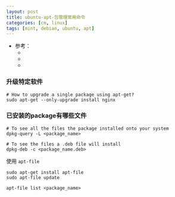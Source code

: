 ```yaml
---
layout: post
title: ubuntu-apt-包管理常用命令
categories: [cm, linux]
tags: [mint, debian, ubuntu, apt]
---
```


* 参考： 
  * []()
  * []()
  * []()



### 升级特定软件

~~~
# How to upgrade a single package using apt-get?
sudo apt-get --only-upgrade install nginx
~~~

### 已安装的package有哪些文件

~~~
# To see all the files the package installed onto your system
dpkg-query -L <package_name>

# To see the files a .deb file will install
dpkg-deb -c <package_name.deb>
~~~

使用 `apt-file`

~~~
sudo apt-get install apt-file
sudo apt-file update

apt-file list <package_name>
~~~









































